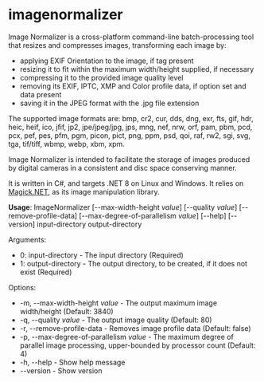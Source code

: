 # imagenormalizer
Image Normalizer is a cross-platform command-line batch-processing tool that resizes and compresses images, transforming each image by:
* applying EXIF Orientation to the image, if tag present
* resizing it to fit within the maximum width/height supplied, if necessary
* compressing it to the provided image quality level
* removing its EXIF, IPTC, XMP and Color profile data, if option set and data present
* saving it in the JPEG format with the .jpg file extension

The supported image formats are: bmp, cr2, cur, dds, dng, exr, fts, gif, hdr, heic, heif, ico, jfif, jp2, jpe/jpeg/jpg, jps, mng, nef, nrw, orf, pam, pbm, pcd, pcx, pef, pes, pfm, pgm, picon, pict, png, ppm, psd, qoi, raf, rw2, sgi, svg, tga, tif/tiff, wbmp, webp, xbm, xpm.

Image Normalizer is intended to facilitate the storage of images produced by digital cameras in a consistent and disc space conserving manner.

It is written in C#, and targets .NET 8 on Linux and Windows. It relies on [Magick.NET](https://github.com/dlemstra/Magick.NET), as its image manipulation library.

__Usage__: ImageNormalizer [--max-width-height _value_] [--quality _value_] [--remove-profile-data] [--max-degree-of-parallelism _value_] [--help] [--version] input-directory output-directory

Arguments:
* 0: input-directory - The input directory (Required)
* 1: output-directory - The output directory, to be created, if it does not exist (Required)

Options:
* -m, --max-width-height _value_ - The output maximum image width/height (Default: 3840)
* -q, --quality _value_ - The output image quality (Default: 80)
* -r, --remove-profile-data - Removes image profile data (Default: false)
* -p, --max-degree-of-parallelism _value_ - The maximum degree of parallel image processing, upper-bounded by processor count (Default: 4)
* -h, --help - Show help message
* --version - Show version
